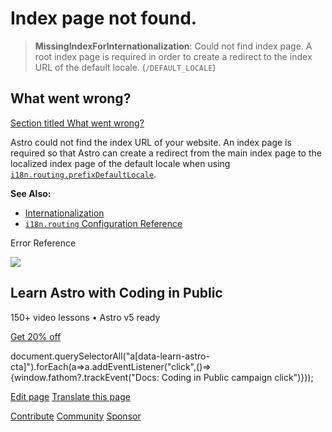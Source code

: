 Index page not found.
=====================

> **MissingIndexForInternationalization**: Could not find index page. A root index page is required in order to create a redirect to the index URL of the default locale. (`/DEFAULT_LOCALE`)

What went wrong?
----------------

[Section titled What went wrong?](#what-went-wrong)

Astro could not find the index URL of your website. An index page is required so that Astro can create a redirect from the main index page to the localized index page of the default locale when using [`i18n.routing.prefixDefaultLocale`](/en/reference/configuration-reference/#i18nroutingprefixdefaultlocale).

**See Also:**

*   [Internationalization](/en/guides/internationalization/#routing)
*   [`i18n.routing` Configuration Reference](/en/reference/configuration-reference/#i18nrouting)

Error Reference

![](/_astro/CodingInPublic.DpaYu7Qd_5sx41.webp)

Learn Astro with **Coding in Public**
-------------------------------------

150+ video lessons • Astro v5 ready

[Get 20% off](https://learnastro.dev?code=ASTRO_PROMO)

document.querySelectorAll("a\[data-learn-astro-cta\]").forEach(a=>a.addEventListener("click",()=>{window.fathom?.trackEvent("Docs: Coding in Public campaign click")}));

[Edit page](https://github.com/withastro/astro/blob/main/packages/astro/src/core/errors/errors-data.ts) [Translate this page](https://contribute.docs.astro.build/guides/i18n/)

[Contribute](/en/contribute/) [Community](https://astro.build/chat) [Sponsor](https://opencollective.com/astrodotbuild)

